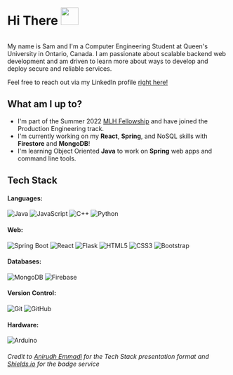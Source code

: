 <div id="header" style="overflow:auto;">
    <h1> Hi There <img src="https://c.tenor.com/nebZyl8oN7IAAAAi/wave-hello.gif" width="40" />  </h1> 
    
</div>

<p>My name is Sam and I'm a Computer Engineering Student at Queen's University in Ontario, Canada. I am passionate about scalable backend web development and am driven to learn more about ways to develop and deploy secure and reliable services.

Feel free to reach out via my LinkedIn profile [right here!](https://www.linkedin.com/in/samuelemardthibault/)
</p>


## What am I up to?
- I'm part of the Summer 2022 [MLH Fellowship](https://fellowship.mlh.io/programs/production-engineering) and have joined the Production Engineering track.
- I'm currently working on my **React**, **Spring**, and NoSQL skills with **Firestore** and **MongoDB**!
- I'm learning Object Oriented **Java** to work on **Spring** web apps and command line tools.


## Tech Stack
#### Languages: 
![Java](https://img.shields.io/badge/-Java-black?style=flat-square&logo=java)
![JavaScript](https://img.shields.io/badge/-JavaScript-black?style=flat-square&logo=javascript)
![C++](https://img.shields.io/badge/-C/C++-black?style=flat-square&logo=c)
![Python](https://img.shields.io/badge/-Python-black?style=flat-square&logo=Python)

#### Web: 
![Spring Boot](https://img.shields.io/badge/-SpringBoot-black?style=flat-square&logo=springboot)
![React](https://img.shields.io/badge/-React-black?style=flat-square&logo=react)
![Flask](https://img.shields.io/badge/-Flask-black?style=flat-square&logo=flask)
![HTML5](https://img.shields.io/badge/-HTML5-black?style=flat-square&logo=html5&logoColor=white)
![CSS3](https://img.shields.io/badge/-CSS3-black?style=flat-square&logo=css3)
![Bootstrap](https://img.shields.io/badge/-Bootstrap-black?style=flat-square&logo=bootstrap)

#### Databases: 
![MongoDB](https://img.shields.io/badge/-MongoDB-black?style=flat-square&logo=mongodb)
![Firebase](https://img.shields.io/badge/-Firebase-black?style=flat-square&logo=firebase)

#### Version Control: 
![Git](https://img.shields.io/badge/-Git-black?style=flat-square&logo=git)
![GitHub](https://img.shields.io/badge/-GitHub-black?style=flat-square&logo=github)

#### Hardware: 
![Arduino](https://img.shields.io/badge/-Arduino-black?style=flat-square&logo=arduino)


###### *Credit to [Anirudh Emmadi](https://github.com/aemmadi) for the Tech Stack presentation format and [Shields.io](https://shields.io/) for the badge service*
